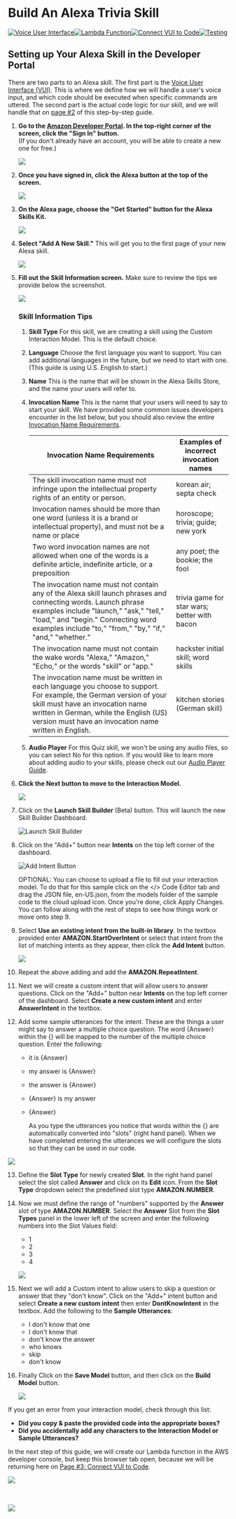 # Build An Alexa Trivia Skill
[![Voice User Interface](https://m.media-amazon.com/images/G/01/mobile-apps/dex/alexa/alexa-skills-kit/tutorials/navigation/1-on._TTH_.png)](1-voice-user-interface.md)[![Lambda Function](https://m.media-amazon.com/images/G/01/mobile-apps/dex/alexa/alexa-skills-kit/tutorials/navigation/2-off._TTH_.png)](2-lambda-function.md)[![Connect VUI to Code](https://m.media-amazon.com/images/G/01/mobile-apps/dex/alexa/alexa-skills-kit/tutorials/navigation/3-off._TTH_.png)](3-connect-vui-to-code.md)[![Testing](https://m.media-amazon.com/images/G/01/mobile-apps/dex/alexa/alexa-skills-kit/tutorials/navigation/4-off._TTH_.png)](4-testing.md)

## Setting up Your Alexa Skill in the Developer Portal

There are two parts to an Alexa skill.  The first part is the [Voice User Interface (VUI)](https://developer.amazon.com/public/solutions/alexa/alexa-skills-kit/docs/defining-the-voice-interface).  This is where we define how we will handle a user's voice input, and which code should be executed when specific commands are uttered.  The second part is the actual code logic for our skill, and we will handle that on [page #2](https://github.com/alexa/skill-sample-nodejs-fact/blob/master/instructions/2-lambda-function.md) of this step-by-step guide.

1.  **Go to the [Amazon Developer Portal](http://developer.amazon.com).  In the top-right corner of the screen, click the "Sign In" button.** </br>(If you don't already have an account, you will be able to create a new one for free.)

    <a href="http://developer.amazon.com" target="new"><img src="https://m.media-amazon.com/images/G/01/mobile-apps/dex/alexa/alexa-skills-kit/tutorials/general/1-1-developer-portal._TTH_.png" /></a>

2.  **Once you have signed in, click the Alexa button at the top of the screen.**

    <a href="https://developer.amazon.com/edw/home.html#/" target="new"><img src="https://m.media-amazon.com/images/G/01/mobile-apps/dex/alexa/alexa-skills-kit/tutorials/general/1-2-alexa-button._TTH_.png" /></a>

3.  **On the Alexa page, choose the "Get Started" button for the Alexa Skills Kit.**

    <a href="https://developer.amazon.com/edw/home.html#/skills/list" target="new"><img src="https://m.media-amazon.com/images/G/01/mobile-apps/dex/alexa/alexa-skills-kit/tutorials/general/1-3-alexa-skills-kit._TTH_.png" /></a>

4.  **Select "Add A New Skill."** This will get you to the first page of your new Alexa skill.

    <a href="https://developer.amazon.com/edw/home.html#/skill/create/" target="new"><img src="https://m.media-amazon.com/images/G/01/mobile-apps/dex/alexa/alexa-skills-kit/tutorials/general/1-4-add-a-new-skill._TTH_.png" /></a>

5.  **Fill out the Skill Information screen.**  Make sure to review the tips we provide below the screenshot.

    <img src="https://m.media-amazon.com/images/G/01/mobile-apps/dex/alexa/alexa-skills-kit/tutorials/general/1-5-skill-information._TTH_.png" />

    ### Skill Information Tips
    1.  **Skill Type** For this skill, we are creating a skill using the Custom Interaction Model.  This is the default choice.

    2.  **Language** Choose the first language you want to support.  You can add additional languages in the future, but we need to start with one.  (This guide is using U.S. English to start.)

    3.  **Name** This is the name that will be shown in the Alexa Skills Store, and the name your users will refer to.

    4.  **Invocation Name** This is the name that your users will need to say to start your skill.  We have provided some common issues developers encounter in the list below, but you should also review the entire [Invocation Name Requirements](https://developer.amazon.com/public/solutions/alexa/alexa-skills-kit/docs/choosing-the-invocation-name-for-an-alexa-skill).

        | Invocation Name Requirements | Examples of incorrect invocation names |
        | ---------------------------- | -------------------------------------- |
        | The skill invocation name must not infringe upon the intellectual property rights of an entity or person. | korean air; septa check |
        | Invocation names should be more than one word (unless it is a brand or intellectual property), and must not be a name or place | horoscope; trivia; guide; new york |
        | Two word invocation names are not allowed when one of the words is a definite article, indefinite article, or a preposition | any poet; the bookie; the fool |
        | The invocation name must not contain any of the Alexa skill launch phrases and connecting words.  Launch phrase examples include "launch," "ask," "tell," "load," and "begin."  Connecting word examples include "to," "from," "by," "if," "and," "whether." | trivia game for star wars; better with bacon |
        | The invocation name must not contain the wake words "Alexa," "Amazon," "Echo," or the words "skill" or "app." | hackster initial skill; word skills |
        | The invocation name must be written in each language you choose to support.  For example, the German version of your skill must have an invocation name written in German, while the English (US) version must have an invocation name written in English. | kitchen stories (German skill) |

    5.  **Audio Player** For this Quiz skill, we won't be using any audio files, so you can select No for this option.  If you would like to learn more about adding audio to your skills, please check out our [Audio Player Guide](https://github.com/alexa/skill-sample-nodejs-audio-player).

6.  **Click the Next button to move to the Interaction Model.**

    <img src="https://m.media-amazon.com/images/G/01/mobile-apps/dex/alexa/alexa-skills-kit/tutorials/general/1-6-next-button._TTH_.png" />

7.  Click on the **Launch Skill Builder** (Beta) button. This will launch the new Skill Builder Dashboard.

    ![Launch Skill Builder](https://m.media-amazon.com/images/G/01/mobile-apps/dex/alexa/alexa-skills-kit/tutorials/general/1-7-skill-builder-launch._TTH_.png)

8.  Click on the "Add+" button near **Intents** on the top left corner of the dashboard.

    ![Add Intent Button](https://m.media-amazon.com/images/G/01/mobile-apps/dex/alexa/alexa-skills-kit/tutorials/general/1-8-intents-button._TTH_.png)

    OPTIONAL: You can choose to upload a file to fill out your interaction model. To do that for this sample click on the </> Code Editor tab and drag the JSON file, en-US.json, from the models folder of the sample code to the cloud upload icon. Once you're done, click Apply Changes. You can follow along with the rest of steps to see how things work or move onto step 9.

9.  Select **Use an existing intent from the built-in library**. In the textbox provided enter **AMAZON.StartOverIntent** or select that intent from the list of matching intents as they appear, then click the **Add Intent** button.

    ![](1-voice-user-interface-fig1.png)

10. Repeat the above adding and add the **AMAZON.RepeatIntent**.

11. Next we will create a custom intent that will allow users to answer questions. Click on the "Add+" button near **Intents** on the top left corner of the dashboard. Select **Create a new custom intent** and enter **AnswerIntent** in the textbox.

12. Add some sample utterances for the intent.  These are the things a user might say to answer a multiple choice question. The word {Answer} within the {} will be mapped to the number of the multiple choice question.  Enter the following:

    * it is {Answer}
    * my answer is {Answer}
    * the answer is {Answer}
    * {Answer} is my answer
    * {Answer}

      As you type the utterances you notice that words within the {} are automatically converted into "slots" (right hand panel). When we have completed entering the utterances we will configure the slots so that they can be used in our code.

  ![](1-voice-user-interface-fig2.png)

13. Define the **Slot Type** for newly created **Slot**. In the right hand panel select the slot called **Answer** and click on its **Edit** icon. From the **Slot Type** dropdown select the predefined slot type **AMAZON.NUMBER**.

13. Now we must define the range of "numbers" supported by the **Answer** slot of type **AMAZON.NUMBER**.  Select the **Answer** Slot from the **Slot Types** panel in the lower left of the screen and enter the following numbers into the Slot Values field:

    * 1
    * 2
    * 3
    * 4

    ![](1-voice-user-interface-fig3.png)

14. Next we will add a Custom intent to allow users to skip a question or answer that they "don't know". Click on the "Add+" intent button and select **Create a new custom intent** then enter **DontKnowIntent** in the textbox. Add the following to the **Sample Utterances**:

    * I don't know that one
    * I don't know that
    * don't know the answer
    * who knows
    * skip
    * don't know

15. Finally Click on the **Save Model** button, and then click on the **Build Model** button.

    ![](https://m.media-amazon.com/images/G/01/mobile-apps/dex/alexa/alexa-skills-kit/tutorials/general/1-12-skill-builder-build-save-model._TTH_.png)

 If you get an error from your interaction model, check through this list:
 * **Did you copy & paste the provided code into the appropriate boxes?**
 * **Did you accidentally add any characters to the Interaction Model or Sample Utterances?**

 In the next step of this guide, we will create our Lambda function in the AWS developer console, but keep this browser tab open, because we will be returning here on [Page #3: Connect VUI to Code](3-connect-vui-to-code.md).

  ![](https://m.media-amazon.com/images/G/01/mobile-apps/dex/alexa/alexa-skills-kit/tutorials/general/1-13-skill-builder-configuration.png)

<br/><br/>
<a href="instructions/2-lambda-function.md"><img src="https://m.media-amazon.com/images/G/01/mobile-apps/dex/alexa/alexa-skills-kit/tutorials/general/buttons/button_next_lambda_function._TTH_.png" /></a>
